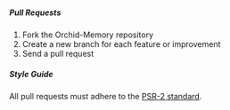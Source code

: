 ##### Pull Requests
1. Fork the Orchid-Memory repository
2. Create a new branch for each feature or improvement
3. Send a pull request

##### Style Guide
All pull requests must adhere to the [PSR-2 standard](https://github.com/php-fig/fig-standards/blob/master/accepted/PSR-2-coding-style-guide.md).
